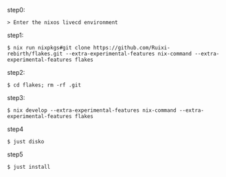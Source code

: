 step0:

```
> Enter the nixos livecd environment
```

step1:

```console
$ nix run nixpkgs#git clone https://github.com/Ruixi-rebirth/flakes.git --extra-experimental-features nix-command --extra-experimental-features flakes
```

step2:

```console
$ cd flakes; rm -rf .git
```

step3:

```console
$ nix develop --extra-experimental-features nix-command --extra-experimental-features flakes
```

step4

```console
$ just disko
```

step5

```console
$ just install
```
